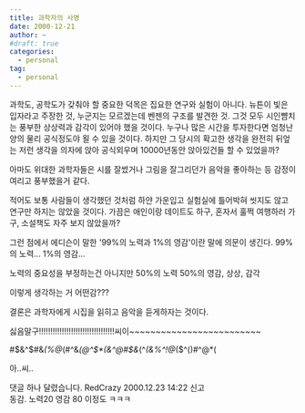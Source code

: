 ```yaml
---
title: 과학자의 사명
date: 2000-12-21
author: ~
#draft: true
categories:
  - personal
tag:
  - personal
---
```




과학도, 공학도가 갖춰야 할 중요한 덕목은
집요한 연구와 실험이 아니다.
뉴튼이 빛은 입자라고 주장한 것,
누군지는 모르겠는데 벤젠의 구조를 발견한 것.
그것 모두 시인뺨치는 풍부한 상상력과 감각이 있어야 했을 것이다.
누구나 많은 시간을 투자한다면 엄청난 양의 물리 공식정도야 욀 수 있을 것이다.
하지만 그 당시의 확고한 생각을 완전히 뒤엎는 저런 생각을
의자에 앉아 공식외우며 10000년동안 앉아있건들 할 수 있었을까?

아마도 위대한 과학자들은 시를 잘썼거나 그림을 잘그리던가 음악을 좋아하는 등
감정이 여리고 풍부했을거 같다.

적어도 보통 사람들이 생각했던 것처럼 하얀 가운입고 실험실에 틀어박혀 씻지도 않고
연구만 하지는 않았을 것이다. 가끔은 애인이랑 데이트도 하구,
혼자서 훌쩍 여행하러 가구, 소설책도 자주 보지 않았을까?

그런 점에서 에디슨이 말한 '99%의 노력과 1%의 영감'이란 말에
의문이 생긴다. 
99%의 노력...
1%의 영감...

노력의 중요성을 부정하는건 아니지만
50%의 노력 50%의 영감, 상상, 감각

이렇게 생각하는 거 어떤감???

결론은 과학자에게 시집을 읽히고 음악을 듣게하자는 것이다.

싫음말구!!!!!!!!!!!!!!!!!!!!!!!!!!!!!!!!!씨이~~~~~~~~~~~~~~~~~~~~~~~~~

#$&^$#&*(%@$%^@@!$*(#^&*(@^$*(&^@#$&*(^*(&%^!@*($^()#^@*(

아..씨..


 댓글 하나 달렸습니다.
RedCrazy 2000.12.23 14:22 신고   
동감. 노력20 영감 80 이정도 ㅋㅋㅋ




